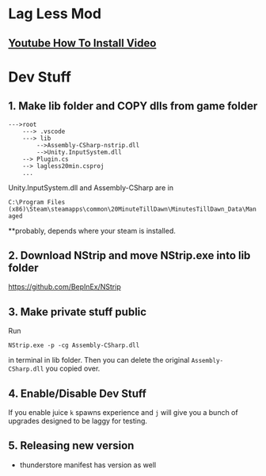 
# Lag Less Mod

## [Youtube How To Install Video](https://www.youtube.com/watch?v=h4udIjLuEUg)



# Dev Stuff

## 1. Make lib folder and COPY dlls from game folder
```
--->root
    ---> .vscode
    ---> lib
        -->Assembly-CSharp-nstrip.dll
        -->Unity.InputSystem.dll
    --> Plugin.cs
    --> lagless20min.csproj
    ...
```
Unity.InputSystem.dll and Assembly-CSharp are in 

`C:\Program Files (x86)\Steam\steamapps\common\20MinuteTillDawn\MinutesTillDawn_Data\Managed` 

**probably, depends where your steam is installed.

## 2. Download NStrip and move NStrip.exe into lib folder
https://github.com/BepInEx/NStrip


## 3. Make private stuff public
Run 

`NStrip.exe -p -cg Assembly-CSharp.dll`

in terminal in lib folder. Then you can delete the original `Assembly-CSharp.dll` you copied over.

## 4. Enable/Disable Dev Stuff

 If you enable juice `k` spawns experience and `j` will give you a bunch of upgrades designed to be laggy for testing.


## 5. Releasing new version

- thunderstore manifest has version as well
